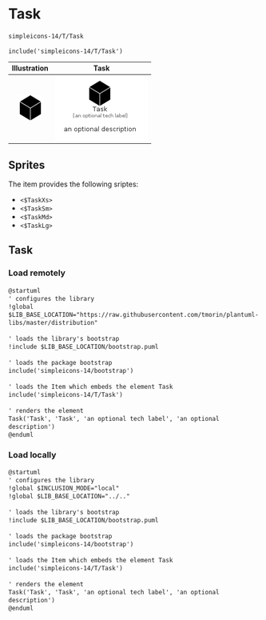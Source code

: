 # Task


```text
simpleicons-14/T/Task
```

```text
include('simpleicons-14/T/Task')
```



| Illustration | Task |
| :---: | :---: |
| ![illustration for Illustration](../../simpleicons-14/T/Task.png) | ![illustration for Task](../../simpleicons-14/T/Task.Local.png) |



## Sprites
The item provides the following sriptes:

- `<$TaskXs>`
- `<$TaskSm>`
- `<$TaskMd>`
- `<$TaskLg>`





## Task

### Load remotely
```plantuml
@startuml
' configures the library
!global $LIB_BASE_LOCATION="https://raw.githubusercontent.com/tmorin/plantuml-libs/master/distribution"

' loads the library's bootstrap
!include $LIB_BASE_LOCATION/bootstrap.puml

' loads the package bootstrap
include('simpleicons-14/bootstrap')

' loads the Item which embeds the element Task
include('simpleicons-14/T/Task')

' renders the element
Task('Task', 'Task', 'an optional tech label', 'an optional description')
@enduml
```

### Load locally
```plantuml
@startuml
' configures the library
!global $INCLUSION_MODE="local"
!global $LIB_BASE_LOCATION="../.."

' loads the library's bootstrap
!include $LIB_BASE_LOCATION/bootstrap.puml

' loads the package bootstrap
include('simpleicons-14/bootstrap')

' loads the Item which embeds the element Task
include('simpleicons-14/T/Task')

' renders the element
Task('Task', 'Task', 'an optional tech label', 'an optional description')
@enduml
```

